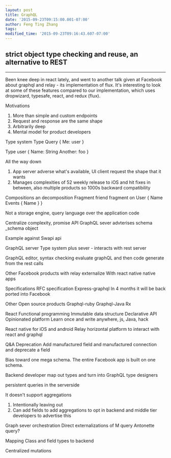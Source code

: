 ```yaml
---
layout: post
title: GraphQL
date: '2015-09-23T09:15:00.001-07:00'
author: Feng Ting Zhang
tags:
modified_time: '2015-09-23T09:16:43.607-07:00'
---
```


## strict object type checking and reuse, an alternative to REST

----------

Been knee deep in react lately, and went to another talk given at Facebook about graphql and relay - its implementation of flux. It's interesting to look at some of these features compared to our implementation, which uses dropwizard, typesafe, react, and redux (flux).

Motivations

1. More than simple and custom endpoints
2. Request and response are the same shape
3. Arbitrarily deep
4. Mental model for product developers


Type system
Type Query {
  Me: user
}

Type user {
  Name: String
  Another: foo
}

All the way down

1. App server adverse what's available, UI client request the shape that it wants
2. Manages complexities of 52 weekly release to iOS and hit fixes in between, also multiple products so 1000s backward compatibility


Compositions an decomposition
Fragment friend fragment on User {
Name
Events {
Name
}
}


Not a storage engine, query language over the application code

Centralize complexity, promise API
GraphQL sever advterises schema
_schema object

Example against
Swapi api

GraphQL server
Type system plus sever - interacts with rest server

GraphQL editor, syntax checking evaluate graphQL  and then code generate from the rest calls


Other Facebook products
with relay externalize
With react native native apps

Specifications
RFC specification
Express-graphql
In 4 months it will be back ported into Facebook

Other Open source products
Graphql-ruby
Graphql-Java
Rx

React
Functional programming
Immutable data structure
Declarative API
Opinionated platform
Learn once and write anywhere, js, Java, hack

React native for iOS and android
Relay horizontal platform to interact with react and graphql


Q&A
Deprecation
Add manufactured field and manufactured connection and deprecate a field


Bias toward one mega schema. The entire Facebook app is built on one schema.


Backend developer map out types and turn into GraphQL type designers

persistent queries in the serverside

It doesn't support aggregations
1. Intentionally leaving out
2. Can add fields to add aggregations to opt in backend and middle tier developers to advertise this

Graph sever orchestration
Direct externalizations of
M query
Antonette query?

Mapping
Class and field types to backend

Centralized mutations